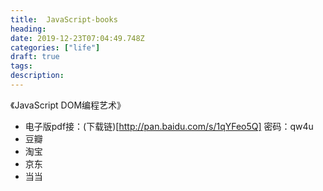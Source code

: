 ```yaml
---
title:  JavaScript-books
heading: 
date: 2019-12-23T07:04:49.748Z
categories: ["life"]
draft: true
tags: 
description: 
---
```


《JavaScript DOM编程艺术》
- 电子版pdf接：(下载链)[http://pan.baidu.com/s/1qYFeo5Q] 密码：qw4u   
- 豆瓣
- 淘宝
- 京东
- 当当



